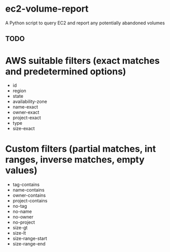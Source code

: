 # ec2-volume-report
A Python script to query EC2 and report any potentially abandoned volumes

## TODO

# AWS suitable filters (exact matches and predetermined options)
- id
- region
- state
- availability-zone
- name-exact
- owner-exact
- project-exact
- type
- size-exact

# Custom filters (partial matches, int ranges, inverse matches, empty values)
- tag-contains
- name-contains
- owner-contains
- project-contains
- no-tag
- no-name
- no-owner
- no-project
- size-gt
- size-lt
- size-range-start
- size-range-end
